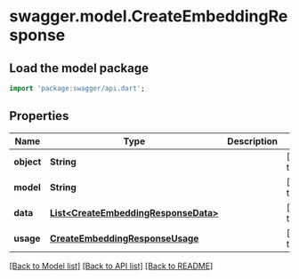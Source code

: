 # swagger.model.CreateEmbeddingResponse

## Load the model package
```dart
import 'package:swagger/api.dart';
```

## Properties
Name | Type | Description | Notes
------------ | ------------- | ------------- | -------------
**object** | **String** |  | [default to null]
**model** | **String** |  | [default to null]
**data** | [**List&lt;CreateEmbeddingResponseData&gt;**](CreateEmbeddingResponseData.md) |  | [default to []]
**usage** | [**CreateEmbeddingResponseUsage**](CreateEmbeddingResponseUsage.md) |  | [default to null]

[[Back to Model list]](../README.md#documentation-for-models) [[Back to API list]](../README.md#documentation-for-api-endpoints) [[Back to README]](../README.md)

